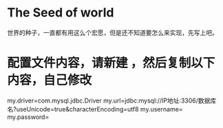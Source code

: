 # The Seed of world
世界的种子，一直都有用这么个宏愿，但是还不知道要怎么来实现，先写上吧。


# 配置文件内容，请新建 ，然后复制以下内容，自己修改
my.driver=com.mysql.jdbc.Driver
my.url=jdbc:mysql://IP地址:3306/数据库名?useUnicode=true&characterEncoding=utf8
my.username=
my.password=

